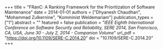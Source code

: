 +++
title = "FRanC: A Ranking Framework for the Prioritization of Software Maintenance"
date = 2014-01-01
authors = ["Dhyanesh Chaudhari", "Mohammad Zulkernine", "Komminist Weldemariam"]
publication_types = ["1"]
abstract = ""
featured = false
publication = "*IEEE Eighth International Conference on Software Security and Reliability, SERE 2014, San Francisco, CA, USA, June 30 - July 2, 2014 - Companion Volume*"
url_pdf = "https://doi.org/10.1109/SERE-C.2014.20"
doi = "10.1109/SERE-C.2014.20"
+++

